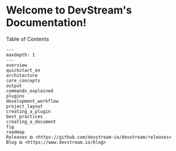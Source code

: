 # Welcome to DevStream's Documentation!

Table of Contents

```{toctree}
---
maxdepth: 1
---
overview
quickstart_en
architecture
core_concepts
output
commands_explained
plugins
development_workflow
project_layout
creating_a_plugin
best_practices
creating_a_document
fig
roadmap
Releases ⧉ <https://github.com/devstream-io/devstream/releases>
Blog ⧉ <https://www.devstream.io/blog>
```
